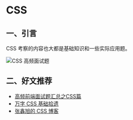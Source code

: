 # CSS

## 一、引言

CSS 考察的内容也大都是基础知识和一些实际应用题。

![CSS 高频面试题](https://p3-juejin.byteimg.com/tos-cn-i-k3u1fbpfcp/3f63fdc5979647e09bbde92d964a9656\~tplv-k3u1fbpfcp-zoom-in-crop-mark:1304:0:0:0.awebp)

## 二、好文推荐

* [高频前端面试题汇总之CSS篇](https://juejin.cn/post/6905539198107942919)
* [万字 CSS 基础拾遗](https://juejin.cn/post/6941206439624966152)
* [张鑫旭的 CSS 博客](https://www.zhangxinxu.com/wordpress/category/css/)
